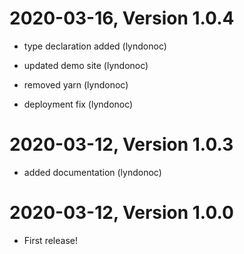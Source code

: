 2020-03-16, Version 1.0.4
=========================

 * type declaration added (lyndonoc)

 * updated demo site (lyndonoc)

 * removed yarn (lyndonoc)

 * deployment fix (lyndonoc)


2020-03-12, Version 1.0.3
=========================

 * added documentation (lyndonoc)


2020-03-12, Version 1.0.0
=========================

 * First release!
